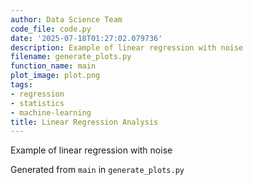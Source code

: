 ```yaml
---
author: Data Science Team
code_file: code.py
date: '2025-07-18T01:27:02.079736'
description: Example of linear regression with noise
filename: generate_plots.py
function_name: main
plot_image: plot.png
tags:
- regression
- statistics
- machine-learning
title: Linear Regression Analysis
---
```


Example of linear regression with noise

Generated from `main` in `generate_plots.py`
